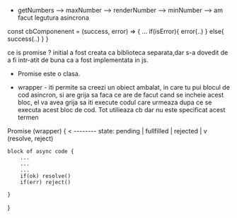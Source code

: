 

* getNumbers --> maxNumber --> renderNumber
             --> minNumber -->
am facut legutura asincrona







const cbComponenent = (success, error) => {
  ...
  if(isError){
    error(..)
  } else{
    success(..)
  }
}


ce is promise ?
initial a fost creata ca biblioteca separata,dar s-a dovedit de a fi intr-atit de buna ca a fost implementata in js.

- Promise este o clasa.

- wrapper - iti permite sa creezi un obiect ambalat, in care tu pui blocul de cod asincron, si are grija sa faca ce are de facut cand se incheie acest bloc, el va avea grija sa iti execute codul care urmeaza dupa ce se executa acest bloc de cod. Tot utilieaza cb dar nu este specificat acest termen

Promise (wrapper) {                < -------- state: pending | fullfilled | rejected 
           |
           v
        (resolve, reject)
        
    block of async code {
        ...
        ...
        ...
        if(ok) resolve()
        if(err) reject()
    
    }
}


